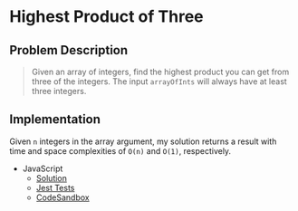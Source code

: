 # Highest Product of Three

## Problem Description

> Given an array of integers, find the highest product you can get from three of the integers.
> The input `arrayOfInts` will always have at least three integers.

## Implementation

Given `n` integers in the array argument, my solution returns a result with time and space complexities of `O(n)` and `O(1)`, respectively.

- JavaScript
  - [Solution](./highestProductOf3.js)
  - [Jest Tests](./highestProductOf3.test.js)
  - [CodeSandbox](https://codesandbox.io/s/l4ny56913l?autoresize=1&fontsize=14&module=%2FhighestProductOf3.js&previewwindow=tests)
